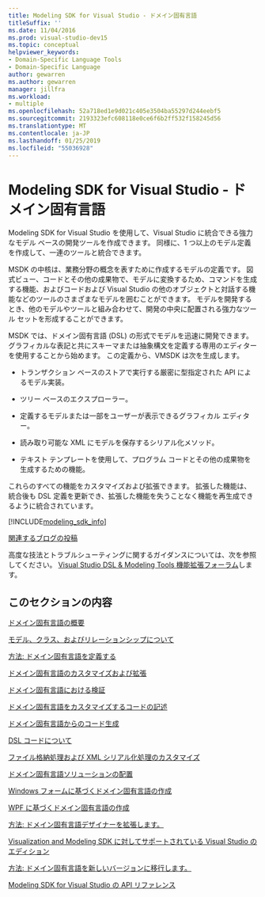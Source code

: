 ```yaml
---
title: Modeling SDK for Visual Studio - ドメイン固有言語
titleSuffix: ''
ms.date: 11/04/2016
ms.prod: visual-studio-dev15
ms.topic: conceptual
helpviewer_keywords:
- Domain-Specific Language Tools
- Domain-Specific Language
author: gewarren
ms.author: gewarren
manager: jillfra
ms.workload:
- multiple
ms.openlocfilehash: 52a718ed1e9d021c405e3504ba55297d244eebf5
ms.sourcegitcommit: 2193323efc608118e0ce6f6b2ff532f158245d56
ms.translationtype: MT
ms.contentlocale: ja-JP
ms.lasthandoff: 01/25/2019
ms.locfileid: "55036928"
---
```

# <a name="modeling-sdk-for-visual-studio---domain-specific-languages"></a>Modeling SDK for Visual Studio - ドメイン固有言語

Modeling SDK for Visual Studio を使用して、Visual Studio に統合できる強力なモデル ベースの開発ツールを作成できます。 同様に、1 つ以上のモデル定義を作成して、一連のツールと統合できます。

MSDK の中核は、業務分野の概念を表すために作成するモデルの定義です。 図式ビュー、コードとその他の成果物で、モデルに変換するため、コマンドを生成する機能、およびコードおよび Visual Studio の他のオブジェクトと対話する機能などのツールのさまざまなモデルを囲むことができます。 モデルを開発するとき、他のモデルやツールと組み合わせて、開発の中央に配置される強力なツール セットを形成することができます。

MSDK では、ドメイン固有言語 (DSL) の形式でモデルを迅速に開発できます。 グラフィカルな表記と共にスキーマまたは抽象構文を定義する専用のエディターを使用することから始めます。 この定義から、VMSDK は次を生成します。

- トランザクション ベースのストアで実行する厳密に型指定された API によるモデル実装。

- ツリー ベースのエクスプローラー。

- 定義するモデルまたは一部をユーザーが表示できるグラフィカル エディター。

- 読み取り可能な XML にモデルを保存するシリアル化メソッド。

- テキスト テンプレートを使用して、プログラム コードとその他の成果物を生成するための機能。

これらのすべての機能をカスタマイズおよび拡張できます。 拡張した機能は、統合後も DSL 定義を更新でき、拡張した機能を失うことなく機能を再生成できるように統合されています。

[!INCLUDE[modeling_sdk_info](includes/modeling_sdk_info.md)]

[関連するブログの投稿](https://blogs.msdn.microsoft.com/visualstudioalm/tag/code-index/)

高度な技法とトラブルシューティングに関するガイダンスについては、次を参照してください。 [Visual Studio DSL & Modeling Tools 機能拡張フォーラム](http://go.microsoft.com/fwlink/?LinkID=186074)します。

## <a name="in-this-section"></a>このセクションの内容
 [ドメイン固有言語の概要](../modeling/getting-started-with-domain-specific-languages.md)

 [モデル、クラス、およびリレーションシップについて](../modeling/understanding-models-classes-and-relationships.md)

 [方法: ドメイン固有言語を定義する](../modeling/how-to-define-a-domain-specific-language.md)

 [ドメイン固有言語のカスタマイズおよび拡張](../modeling/customizing-and-extending-a-domain-specific-language.md)

 [ドメイン固有言語における検証](../modeling/validation-in-a-domain-specific-language.md)

 [ドメイン固有言語をカスタマイズするコードの記述](../modeling/writing-code-to-customise-a-domain-specific-language.md)

 [ドメイン固有言語からのコード生成](../modeling/generating-code-from-a-domain-specific-language.md)

 [DSL コードについて](../modeling/understanding-the-dsl-code.md)

 [ファイル格納処理および XML シリアル化処理のカスタマイズ](../modeling/customizing-file-storage-and-xml-serialization.md)

 [ドメイン固有言語ソリューションの配置](../modeling/deploying-domain-specific-language-solutions.md)

 [Windows フォームに基づくドメイン固有言語の作成](../modeling/creating-a-windows-forms-based-domain-specific-language.md)

 [WPF に基づくドメイン固有言語の作成](../modeling/creating-a-wpf-based-domain-specific-language.md)

 [方法: ドメイン固有言語デザイナーを拡張します。](../modeling/how-to-extend-the-domain-specific-language-designer.md)

 [Visualization and Modeling SDK に対してサポートされている Visual Studio のエディション](../modeling/supported-visual-studio-editions-for-visualization-amp-modeling-sdk.md)

 [方法: ドメイン固有言語を新しいバージョンに移行します。](../modeling/how-to-migrate-a-domain-specific-language-to-a-new-version.md)

 [Modeling SDK for Visual Studio の API リファレンス](../modeling/api-reference-for-modeling-sdk-for-visual-studio.md)
